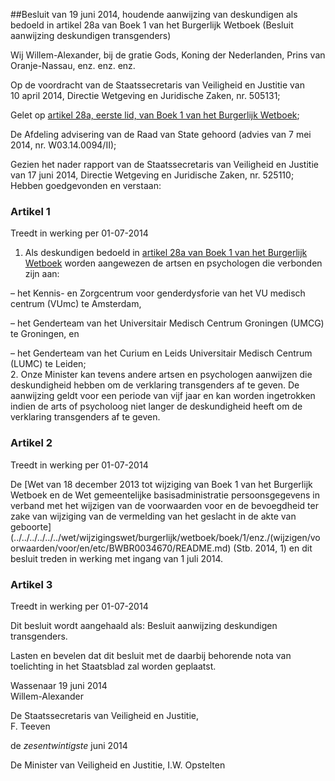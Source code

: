 <meta http-equiv='Content-Type' content='text/html; charset=utf-8' />

##Besluit van 19 juni 2014, houdende aanwijzing van deskundigen als bedoeld in artikel 28a van Boek 1 van het Burgerlijk Wetboek (Besluit aanwijzing deskundigen transgenders)

Wij Willem-Alexander, bij de gratie Gods, Koning der Nederlanden, Prins van Oranje-Nassau, enz. enz. enz.

Op de voordracht van de Staatssecretaris van Veiligheid en Justitie van 10 april 2014, Directie Wetgeving en Juridische Zaken, nr. 505131;

Gelet op [artikel 28a, eerste lid, van Boek 1 van het Burgerlijk Wetboek](../../../../../../wet/burgerlijk/wetboek/boek/1/BWBR0002656/README.md);

De Afdeling advisering van de Raad van State gehoord (advies van 7 mei 2014, nr. W03.14.0094/II);

Gezien het nader rapport van de Staatssecretaris van Veiligheid en Justitie van 17 juni 2014, Directie Wetgeving en Juridische Zaken, nr. 525110;
Hebben goedgevonden en verstaan:   

### Artikel  1  
Treedt in werking per 01-07-2014 

1.  Als deskundigen bedoeld in [artikel 28a van Boek 1 van het Burgerlijk Wetboek](../../../../../../wet/burgerlijk/wetboek/boek/1/BWBR0002656/README.md) worden aangewezen de artsen en psychologen die verbonden zijn aan: 

– het Kennis- en Zorgcentrum voor genderdysforie van het VU medisch centrum (VUmc) te Amsterdam,  

– het Genderteam van het Universitair Medisch Centrum Groningen (UMCG) te Groningen, en  

– het Genderteam van het Curium en Leids Universitair Medisch Centrum (LUMC) te Leiden;     
2.  Onze Minister kan tevens andere artsen en psychologen aanwijzen die deskundigheid hebben om de verklaring transgenders af te geven. De aanwijzing geldt voor een periode van vijf jaar en kan worden ingetrokken indien de arts of psycholoog niet langer de deskundigheid heeft om de verklaring transgenders af te geven.  

### Artikel  2  
Treedt in werking per 01-07-2014 

De [Wet van 18 december 2013 tot wijziging van Boek 1 van het Burgerlijk Wetboek en de Wet gemeentelijke basisadministratie persoonsgegevens in verband met het wijzigen van de voorwaarden voor en de bevoegdheid ter zake van wijziging van de vermelding van het geslacht in de akte van geboorte](../../../../../../wet/wijzigingswet/burgerlijk/wetboek/boek/1/enz./(wijzigen/voorwaarden/voor/en/etc/BWBR0034670/README.md) (Stb. 2014, 1) en dit besluit treden in werking met ingang van 1 juli 2014. 

### Artikel  3  
Treedt in werking per 01-07-2014 

Dit besluit wordt aangehaald als: Besluit aanwijzing deskundigen transgenders. 

Lasten en bevelen dat dit besluit met de daarbij behorende nota van toelichting in het Staatsblad zal worden geplaatst.   

Wassenaar 
19 juni 2014  
Willem-Alexander  

De Staatssecretaris van Veiligheid en Justitie,  
F. Teeven   

de *zesentwintigste* juni 2014 

De Minister van Veiligheid en Justitie, 
I.W. Opstelten    
